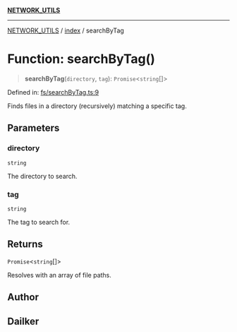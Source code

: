 [**NETWORK_UTILS**](../../README.md)

***

[NETWORK_UTILS](../../README.md) / [index](../README.md) / searchByTag

# Function: searchByTag()

> **searchByTag**(`directory`, `tag`): `Promise`\<`string`[]\>

Defined in: [fs/searchByTag.ts:9](https://github.com/dailker/everyutil-js/blob/b3e269da55b7d96c15eb37e98c5c4f6b94f05f6f/src/fs/searchByTag.ts#L9)

Finds files in a directory (recursively) matching a specific tag.

## Parameters

### directory

`string`

The directory to search.

### tag

`string`

The tag to search for.

## Returns

`Promise`\<`string`[]\>

Resolves with an array of file paths.

## Author

## Dailker
